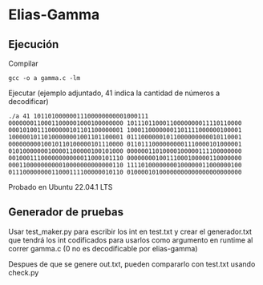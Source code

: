 # Elias-Gamma

## Ejecución

Compilar

`gcc -o a gamma.c -lm`

Ejecutar (ejemplo adjuntado, 41 indica la cantidad de números a decodificar)

`./a 41 10110100000011100000000001000111 00000001100011000001000100000000 10111011000110000000011110110000 00010100111000000101101100000001 10001100000001101111000000100001 10000010110100000001001101100001 01110000001011000000000010110001 00000000010010110100000101110000 01101110000000001110000101000001 01010000000100001100000100101000 00000011010000100000111100000000 00100011100000000000011000101110 00000000100111000100000110000000 00011000000000010000000000000110 11110100000000100000011000000100 01110000000011000111100000010110 01000010100000000000000000000000`

Probado en Ubuntu 22.04.1 LTS

## Generador de pruebas

Usar test_maker.py para escribir los int en test.txt y crear el generador.txt que tendrá los int codificados
para usarlos como argumento en runtime al correr gamma.c (0 no es decodificable por elias-gamma)

Despues de que se genere out.txt, pueden compararlo con test.txt usando check.py


